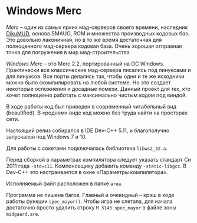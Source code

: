 # Windows Merc

_Merc_ &ndash; один из самых ярких мад-серверов своего времени, наследник [DikuMUD](https://github.com/Seifert69/DikuMUD), основа SMAUG, ROM и множества производных кодовых баз. Это довольно лаконичная, но в то же время достаточная для полноценного мад-сервера кодовая база. Очень хорошая отправная точка для погружения в мир мад-строительства.

_Windows Merc_ &ndash; это Merc 2.2, портированный на ОС Windows. Практически все классические мад-сервера писались под линуксами и для линуксов. Все порты делались так, чтобы одни и те же исходники можно было скомпилировать на любой системе. Но это создает некоторые осложнения и досадные помехи. Данный проект для тех, кто хочет полноценно работать с максимально чистым кодом под виндой.

В ходе работы код был приведен в современный читабельный вид (beautified). В &laquo;родном&raquo; виде код можно без труда найти на просторах сети.

Настоящий релиз собирался в IDE Dev-C++ 5.11, и благополучно запускался под Windows 7 и 10.

Для работы с сокетами подключалась библиотека `libws2_32.a`.

Перед сборкой в параметрах компилятора следует указать стандарт Си 2011 года `-std=c11`. Компоновщику добавить команду `-static-libgcc`. В Dev-C++ это настраивается в окне &laquo;Параметры компилятора&raquo;.

Исполняемый файл расположен в папке `area`.

Программа не лишена багов. Главный и очевидный &ndash; крэш в ходе работы функции `spec_mayor()`. Чтобы игра не слетала, для начала достаточно просто удалить строку `M 3143 spec_mayor` в файле зоны `midgaard.are`.

